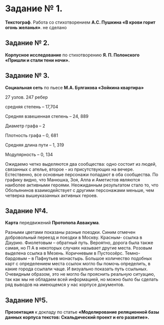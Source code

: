 # Задание № 1. # 

**Текстограф**. Работа со стихотворением **А.С. Пушкина «В крови горит огонь желанья»**.  не сделано

## Задание № 2. ##


**Корпусное исследование** по стихотворению **Я. П. Полонского «Пришли и стали тени ночи».**

## Задание № 3. ##


**Социальная сеть** по пьесе **М.А. Булгакова «Зойкина квартира»**


27 узлов. 247 ребер

средняя степень – 17,704

Средняя взвешенная степень – 24, 889

Диаметр графа – 2

Плотность графа – 0, 681

Средняя длина пути – 1, 319

Модулярность – 0, 134

Ожидаемо четко выделяются два сообщества: одно состоит из людей, связанных с ателье, второе - из присутствующих на вечере. Естественно, все основные персонажи попадают в оба сообщества.  По графику видно, что Манюшка, Зоя, Алла и Аметистов являются наиболее активными героями. Неожиданным результатом стало то, что Обольянинов взаимодействует с другими персонажами меньше, чем четверка вышеуказанных активных героев.


## Задание №4. ##
**Карта** передвижений **Протопопа Аввакума**.

Разными цветами показаны разные поездки. Синим отмечен добровольный переезд и поездки в Москву. Красным- ссылка в Даурию. Фиолетовым – обратный путь. Вероятно, дорога была также самая, но П А в некоторых случаях называет другие места. Розовым выделена ссылка в Мезень. Коричневым в Пустоозёрс. Темно-бардовым – в Пафнутьев монастырь. Большое количество подобных карт с определением места ссылок могло бы помочь определить, в какие города ссылали чаще. И визуально показать путь ссыльных. Очевидным образом, это не могло бы прояснить реальную ситуацию, так как мы не обладаем всей информацией, но можно было бы сделать ряд выводов на имеющемся у нас корпусе документов.  
## Задание №5. ##

**Презентация** к докладу по статье **«Моделирование реляционной базы данных корпуса текстов: Скальдический проект и его развитие».**
